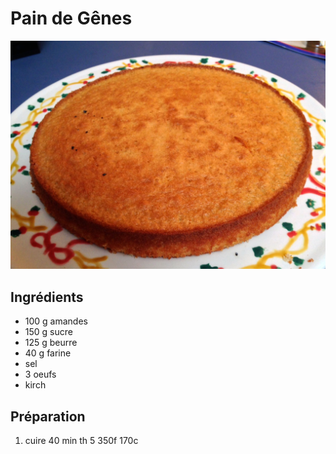 # Pain de Gênes

![Pain de Gênes](img/pain_de_genes1.jpg)


## Ingrédients
- 100 g amandes
- 150 g sucre
- 125 g beurre
- 40 g farine
- sel
- 3 oeufs
- kirch

## Préparation
1. cuire 40 min  th 5  350f 170c